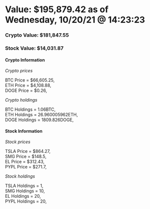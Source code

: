 # Value: $195,879.42 as of Wednesday, 10/20/21 @ 14:23:23 

### Crypto Value: $181,847.55

### Stock Value: $14,031.87

#### Crypto Information 
*Crypto prices* 

BTC Price = $66,605.25,  
ETH Price = $4,108.88,  
DOGE Price = $0.26,  


*Crypto holdings* 

BTC Holdings = 1.06BTC,  
ETH Holdings = 26.960005962ETH,  
DOGE Holdings = 1809.826DOGE,  


#### Stock Information 

*Stock prices* 

TSLA Price = $864.27,  
SMG Price = $148.5,  
EL Price = $312.43,  
PYPL Price = $271.7,  


*Stock holdings* 

TSLA Holdings = 1,  
SMG Holdings = 10,  
EL Holdings = 20,  
PYPL Holdings = 20,  


